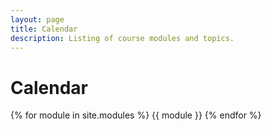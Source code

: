 ```yaml
---
layout: page
title: Calendar
description: Listing of course modules and topics.
---
```


# Calendar

{% for module in site.modules %}
{{ module }}
{% endfor %}